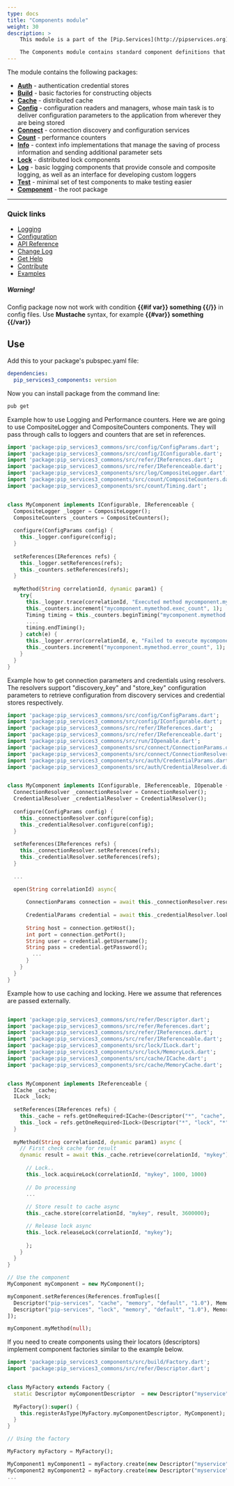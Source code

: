 ```yaml
---
type: docs
title: "Components module"
weight: 30
description: > 
    This module is a part of the [Pip.Services](http://pipservices.org) polyglot microservices toolkit.

    The Components module contains standard component definitions that can be used to build applications and services.
---
```


The module contains the following packages:
- [**Auth**](auth) - authentication credential stores
- [**Build**](build) - basic factories for constructing objects
- [**Cache**](cache) - distributed cache
- [**Config**](config) - configuration readers and managers, whose main task is to deliver configuration parameters to the application from wherever they are being stored
- [**Connect**](connect) - connection discovery and configuration services
- [**Count**](count) - performance counters
- [**Info**](info) - context info implementations that manage the saving of process information and sending additional parameter sets
- [**Lock**](lock) -  distributed lock components
- [**Log**](log) - basic logging components that provide console and composite logging, as well as an interface for developing custom loggers
- [**Test**](test) - minimal set of test components to make testing easier
- [**Component**](component) - the root package
---
### Quick links
* [Logging](https://www.pipservices.org/recipies/logging)
* [Configuration](https://www.pipservices.org/recipies/configuration) 
* [API Reference](https://pub.dev/documentation/pip_services3_components/latest/pip_services3_components/pip_services3_components-library.html)
* [Change Log](CHANGELOG.md)
* [Get Help](https://www.pipservices.org/community/help)
* [Contribute](https://www.pipservices.org/community/contribute)
* [Examples](https://github.com/pip-services3-dart/pip-services3-components-dart/blob/master/example/README.md)


##### Warning!
Config package now not work with condition **{{#if var}} something {{/}}** in config files.
Use **Mustache** syntax, for example **{{#var}} something {{/var}}**

## Use

Add this to your package's pubspec.yaml file:
```yaml
dependencies:
  pip_services3_components: version
```

Now you can install package from the command line:
```bash
pub get
```

Example how to use Logging and Performance counters.
Here we are going to use CompositeLogger and CompositeCounters components.
They will pass through calls to loggers and counters that are set in references.

```dart
import 'package:pip_services3_commons/src/config/ConfigParams.dart';
import 'package:pip_services3_commons/src/config/IConfigurable.dart';
import 'package:pip_services3_commons/src/refer/IReferences.dart';
import 'package:pip_services3_commons/src/refer/IReferenceable.dart';
import 'package:pip_services3_components/src/log/CompositeLogger.dart';
import 'package:pip_services3_components/src/count/CompositeCounters.dart';
import 'package:pip_services3_components/src/count/Timing.dart';


class MyComponent implements IConfigurable, IReferenceable {
  CompositeLogger _logger = CompositeLogger();
  CompositeCounters _counters = CompositeCounters();
  
  configure(ConfigParams config) {
    this._logger.configure(config);
  }
  
  setReferences(IReferences refs) {
    this._logger.setReferences(refs);
    this._counters.setReferences(refs);
  }
  
  myMethod(String correlationId, dynamic param1) {
    try{
      this._logger.trace(correlationId, "Executed method mycomponent.mymethod");
      this._counters.increment("mycomponent.mymethod.exec_count", 1);
      Timing timing = this._counters.beginTiming("mycomponent.mymethod.exec_time");
      ....
      timing.endTiming();
    } catch(e) {
      this._logger.error(correlationId, e, "Failed to execute mycomponent.mymethod");
      this._counters.increment("mycomponent.mymethod.error_count", 1);
    }
  }
}
```

Example how to get connection parameters and credentials using resolvers.
The resolvers support "discovery_key" and "store_key" configuration parameters
to retrieve configuration from discovery services and credential stores respectively.

```dart
import 'package:pip_services3_commons/src/config/ConfigParams.dart';
import 'package:pip_services3_commons/src/config/IConfigurable.dart';
import 'package:pip_services3_commons/src/refer/IReferences.dart';
import 'package:pip_services3_commons/src/refer/IReferenceable.dart';
import 'package:pip_services3_commons/src/run/IOpenable.dart';
import 'package:pip_services3_components/src/connect/ConnectionParams.dart';
import 'package:pip_services3_components/src/connect/ConnectionResolver.dart';
import 'package:pip_services3_components/src/auth/CredentialParams.dart';
import 'package:pip_services3_components/src/auth/CredentialResolver.dart';


class MyComponent implements IConfigurable, IReferenceable, IOpenable {
  ConnectionResolver _connectionResolver = ConnectionResolver();
  CredentialResolver _credentialResolver = CredentialResolver();
  
  configure(ConfigParams config) {
    this._connectionResolver.configure(config);
    this._credentialResolver.configure(config);
  }
  
  setReferences(IReferences refs) {
    this._connectionResolver.setReferences(refs);
    this._credentialResolver.setReferences(refs);
  }
  
  ...
  
  open(String correlationId) async{

      ConnectionParams connection = await this._connectionResolver.resolve(correlationId);
      
      CredentialParams credential = await this._credentialResolver.lookup(correlationId);
      
      String host = connection.getHost();
      int port = connection.getPort();
      String user = credential.getUsername();
      String pass = credential.getPassword();
        ...
      }
    }
  }
}
```

Example how to use caching and locking.
Here we assume that references are passed externally.

```dart

import 'package:pip_services3_commons/src/refer/Descriptor.dart';
import 'package:pip_services3_commons/src/refer/References.dart';
import 'package:pip_services3_commons/src/refer/IReferences.dart';
import 'package:pip_services3_commons/src/refer/IReferenceable.dart';
import 'package:pip_services3_components/src/lock/ILock.dart';
import 'package:pip_services3_components/src/lock/MemoryLock.dart';
import 'package:pip_services3_components/src/cache/ICache.dart';
import 'package:pip_services3_components/src/cache/MemoryCache.dart';


class MyComponent implements IReferenceable {
  ICache _cache;
  ILock _lock;
  
  setReferences(IReferences refs) {
    this._cache = refs.getOneRequired<ICache>(Descriptor("*", "cache", "*", "*", "1.0"));
    this._lock = refs.getOneRequired<ILock>(Descriptor("*", "lock", "*", "*", "1.0"));
  }
  
  myMethod(String correlationId, dynamic param1) async {
    // First check cache for result
    dynamic result = await this._cache.retrieve(correlationId, "mykey")
      
      // Lock..
      this._lock.acquireLock(correlationId, "mykey", 1000, 1000)
        
      // Do processing
      ...
      
      // Store result to cache async
      this._cache.store(correlationId, "mykey", result, 3600000);

      // Release lock async
      this._lock.releaseLock(correlationId, "mykey");
      
      };
    }
  }
}

// Use the component
MyComponent myComponent = new MyComponent();

myComponent.setReferences(References.fromTuples([
  Descriptor("pip-services", "cache", "memory", "default", "1.0"), MemoryCache(),
  Descriptor("pip-services", "lock", "memory", "default", "1.0"), MemoryLock(),
]);

myComponent.myMethod(null);
```

If you need to create components using their locators (descriptors) implement 
component factories similar to the example below.

```dart
import 'package:pip_services3_components/src/build/Factory.dart';
import 'package:pip_services3_commons/src/refer/Descriptor.dart';


class MyFactory extends Factory {
  static Descriptor myComponentDescriptor  = new Descriptor("myservice", "mycomponent", "default", "*", "1.0");
  
  MyFactory():super() {
    this.registerAsType(MyFactory.myComponentDescriptor, MyComponent);    
  }
}

// Using the factory

MyFactory myFactory = MyFactory();

MyComponent1 myComponent1 = myFactory.create(new Descriptor("myservice", "mycomponent", "default", "myComponent1", "1.0"));
MyComponent2 myComponent2 = myFactory.create(new Descriptor("myservice", "mycomponent", "default", "myComponent2", "1.0"));
...
```